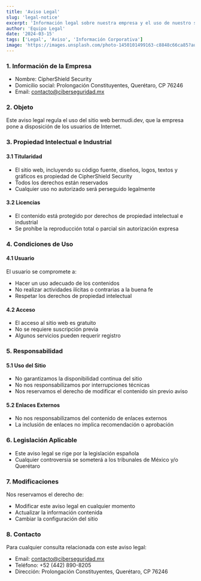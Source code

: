 ```yaml
---
title: 'Aviso Legal'
slug: 'legal-notice'
excerpt: 'Información legal sobre nuestra empresa y el uso de nuestro sitio web.'
author: 'Equipo Legal'
date: '2024-03-15'
tags: ['Legal', 'Aviso', 'Información Corporativa']
image: 'https://images.unsplash.com/photo-1450101499163-c8848c66ca85?auto=format&fit=crop&q=80'
---
```


### 1. Información de la Empresa

- Nombre: CipherShield Security
- Domicilio social: Prolongación Constituyentes, Querétaro, CP 76246
- Email: contacto@ciberseguridad.mx

### 2. Objeto

Este aviso legal regula el uso del sitio web bermudi.dev, que la empresa pone a disposición de los usuarios de Internet.

### 3. Propiedad Intelectual e Industrial

#### 3.1 Titularidad

- El sitio web, incluyendo su código fuente, diseños, logos, textos y gráficos es propiedad de CipherShield Security
- Todos los derechos están reservados
- Cualquier uso no autorizado será perseguido legalmente

#### 3.2 Licencias

- El contenido está protegido por derechos de propiedad intelectual e industrial
- Se prohíbe la reproducción total o parcial sin autorización expresa

### 4. Condiciones de Uso

#### 4.1 Usuario

El usuario se compromete a:

- Hacer un uso adecuado de los contenidos
- No realizar actividades ilícitas o contrarias a la buena fe
- Respetar los derechos de propiedad intelectual

#### 4.2 Acceso

- El acceso al sitio web es gratuito
- No se requiere suscripción previa
- Algunos servicios pueden requerir registro

### 5. Responsabilidad

#### 5.1 Uso del Sitio

- No garantizamos la disponibilidad continua del sitio
- No nos responsabilizamos por interrupciones técnicas
- Nos reservamos el derecho de modificar el contenido sin previo aviso

#### 5.2 Enlaces Externos

- No nos responsabilizamos del contenido de enlaces externos
- La inclusión de enlaces no implica recomendación o aprobación

### 6. Legislación Aplicable

- Este aviso legal se rige por la legislación española
- Cualquier controversia se someterá a los tribunales de México y/o Querétaro

### 7. Modificaciones

Nos reservamos el derecho de:

- Modificar este aviso legal en cualquier momento
- Actualizar la información contenida
- Cambiar la configuración del sitio

### 8. Contacto

Para cualquier consulta relacionada con este aviso legal:

- Email: contacto@ciberseguridad.mx
- Teléfono: +52 (442) 890-8205
- Dirección: Prolongación Constituyentes, Querétaro, CP 76246
